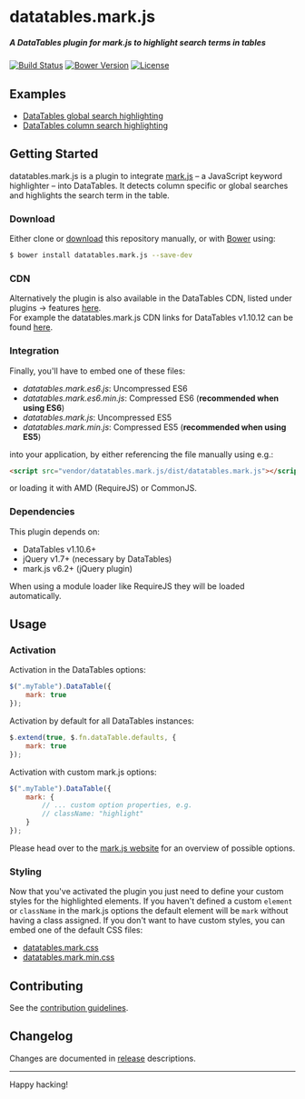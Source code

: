 # datatables.mark.js

##### A DataTables plugin for mark.js to highlight search terms in tables

[![Build Status][build-status-image]][build-status]
[![Bower Version][bower-version-image]][bower-version]
[![License][license-image]][license]

## Examples

- [DataTables global search highlighting][jsfiddle-datatables]
- [DataTables column search highlighting][jsfiddle-datatables-column]

[jsfiddle-datatables]: https://jsfiddle.net/julmot/buh9h2r8/
[jsfiddle-datatables-column]: https://jsfiddle.net/julmot/c2am6zfr/

## Getting Started

datatables.mark.js is a plugin to integrate [mark.js][markjs-website] – a
JavaScript keyword highlighter – into DataTables. It detects column specific or
global searches and highlights the search term in the table.

### Download

Either clone or [download][zip-download] this repository manually, or with
[Bower][bower] using:

```bash
$ bower install datatables.mark.js --save-dev
```

### CDN

Alternatively the plugin is also available in the DataTables CDN, listed under plugins -> features [here][datatables-plugins-cdn].  
For example the datatables.mark.js CDN links for DataTables v1.10.12 can be found [here][datatables-plugins-cdn-1-10-12].

### Integration

Finally, you'll have to embed one of these files:

- _datatables.mark.es6.js_: Uncompressed ES6
- _datatables.mark.es6.min.js_: Compressed ES6 (__recommended when using ES6__)
- _datatables.mark.js_: Uncompressed ES5
- _datatables.mark.min.js_: Compressed ES5 (__recommended when using ES5__)

into your application, by either referencing the file manually using e.g.:

```html
<script src="vendor/datatables.mark.js/dist/datatables.mark.js"></script>
```

or loading it with AMD (RequireJS) or CommonJS.

### Dependencies

This plugin depends on:

- DataTables v1.10.6+
- jQuery v1.7+ (necessary by DataTables)
- mark.js v6.2+ (jQuery plugin)

When using a module loader like RequireJS they will be loaded automatically.

## Usage

### Activation

Activation in the DataTables options:

```javascript
$(".myTable").DataTable({
    mark: true
});
```

Activation by default for all DataTables instances:

```javascript
$.extend(true, $.fn.dataTable.defaults, {
    mark: true
});
```

Activation with custom mark.js options:

```javascript
$(".myTable").DataTable({
    mark: {
        // ... custom option properties, e.g.
        // className: "highlight"
    }
});
```

Please head over to the [mark.js website][markjs-website-mark] for an overview
of possible options.

### Styling

Now that you've activated the plugin you just need to define your custom styles
for the highlighted elements. If you haven't defined a custom `element` or
`className` in the mark.js options the default element will be `mark` without
having a class assigned. If you don't want to have custom styles, you can embed
one of the default CSS files:

- [datatables.mark.css][datatables-mark-css]
- [datatables.mark.min.css][datatables-mark-min-css]

## Contributing

See the [contribution guidelines][contributing].

## Changelog
Changes are documented in [release][releases] descriptions.  

---

Happy hacking!

[build-status]: https://travis-ci.org/julmot/datatables.mark.js
[bower-version]: https://github.com/julmot/datatables.mark.js
[license]: https://raw.githubusercontent.com/julmot/datatables.mark.js/master/LICENSE

[build-status-image]: https://img.shields.io/travis/julmot/datatables.mark.js/master.svg?label=test
[bower-version-image]: https://img.shields.io/bower/v/datatables.mark.js.svg
[license-image]: https://img.shields.io/badge/license-MIT-blue.svg

[zip-download]: https://github.com/julmot/datatables.mark.js/archive/master.zip
[bower]: https://bower.io/
[datatables-plugins-cdn]: https://cdn.datatables.net/plug-ins/
[datatables-plugins-cdn-1-10-12]: https://cdn.datatables.net/plug-ins/1.10.12/features/
[markjs-website]: https://markjs.io/
[markjs-website-mark]: https://markjs.io/#mark
[datatables-mark-css]: https://github.com/julmot/datatables.mark.js/blob/master/dist/datatables.mark.css
[datatables-mark-min-css]: https://github.com/julmot/datatables.mark.js/blob/master/dist/datatables.mark.min.css
[contributing]: https://github.com/julmot/datatables.mark.js/blob/master/CONTRIBUTING.md
[releases]: https://github.com/julmot/datatables.mark.js/releases
